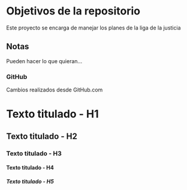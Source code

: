 # Objetivos de la repositorio

Este proyecto se encarga de manejar los planes de la liga de la justicia


## Notas
Pueden hacer lo que quieran...

### GitHub
Cambios realizados desde GitHub.com

# Texto titulado - H1
## Texto titulado - H2
### Texto titulado - H3
#### Texto titulado - H4
##### Texto titulado - H5
